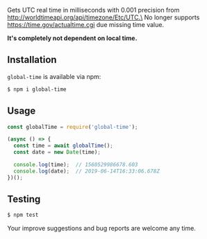 Gets UTC real time in milliseconds with 0.001 precision from http://worldtimeapi.org/api/timezone/Etc/UTC.\
No longer supports https://time.gov/actualtime.cgi due missing time value.

**It's completely not dependent on local time.**

## Installation
`global-time` is available via npm:
``` bash
$ npm i global-time
```

## Usage
``` js
const globalTime = require('global-time');

(async () => {
  const time = await globalTime();
  const date = new Date(time);

  console.log(time);  // 1560529986678.603
  console.log(date);  // 2019-06-14T16:33:06.678Z
})();
```

## Testing
``` bash
$ npm test
```

Your improve suggestions and bug reports are welcome any time.
